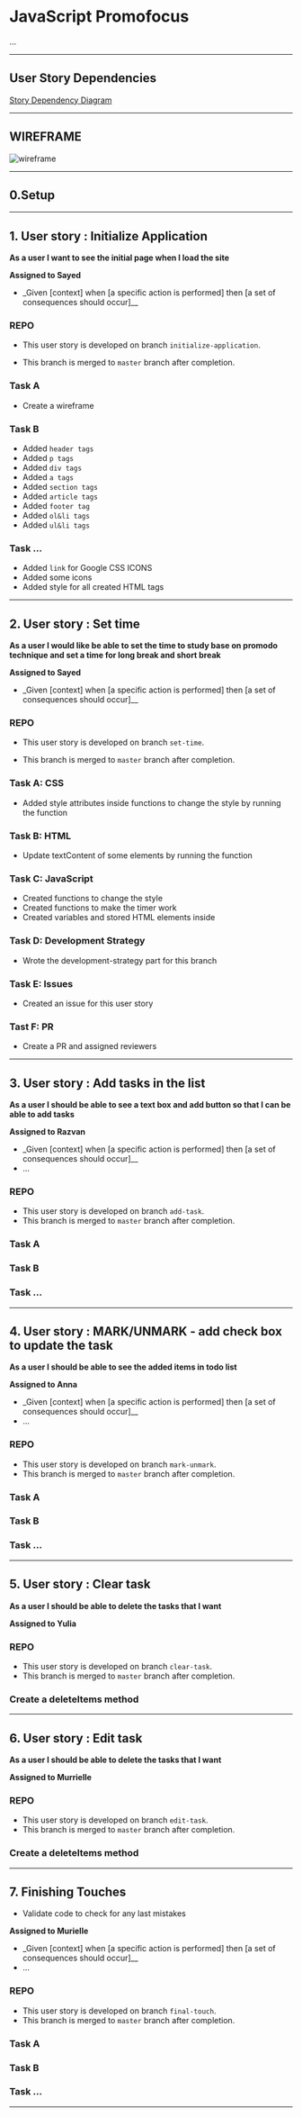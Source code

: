 # JavaScript Promofocus

...

---

## User Story Dependencies

[Story Dependency Diagram](https://excalidraw.com/)

---

## WIREFRAME

![wireframe]()

---

## 0.Setup

---

## 1. User story : Initialize Application

**As a user I want to see the initial page when I load the site**

**Assigned to Sayed**

- \_Given [context] when [a specific action is performed] then [a set of consequences should occur]\_\_

### REPO

- This user story is developed on branch `initialize-application`.

- This branch is merged to `master` branch after completion.

### Task A

- Create a wireframe

### Task B

- Added `header tags`
- Added `p tags`
- Added `div tags`
- Added `a tags`
- Added `section tags`
- Added `article tags`
- Added `footer tag`
- Added `ol&li tags`
- Added `ul&li tags`

### Task ...

- Added `link` for Google CSS ICONS
- Added some icons
- Added style for all created HTML tags

---

## 2. User story : Set time

**As a user I would like be able to set the time to study base on promodo technique and set a time for long break and short break**

**Assigned to Sayed**

- \_Given [context] when [a specific action is performed] then [a set of consequences should occur]\_\_

### REPO

- This user story is developed on branch `set-time`.

- This branch is merged to `master` branch after completion.

### Task A: CSS

- Added style attributes inside functions to change the style by running the function

### Task B: HTML

- Update textContent of some elements by running the function

### Task C: JavaScript

- Created functions to change the style
- Created functions to make the timer work
- Created variables and stored HTML elements inside

### Task D: Development Strategy

- Wrote the development-strategy part for this branch

### Task E: Issues

- Created an issue for this user story

### Tast F: PR

- Create a PR and assigned reviewers

---

## 3. User story : Add tasks in the list

**As a user I should be able to see a text box and add button so that I can be able to add tasks**

**Assigned to Razvan**

- \_Given [context] when [a specific action is performed] then [a set of consequences should occur]\_\_
- ...

### REPO

- This user story is developed on branch `add-task`.
- This branch is merged to `master` branch after completion.

### Task A

### Task B

### Task ...

---

## 4. User story : MARK/UNMARK - add check box to update the task

**As a user I should be able to see the added items in todo list**

**Assigned to Anna**

- \_Given [context] when [a specific action is performed] then [a set of consequences should occur]\_\_
- ...

### REPO

- This user story is developed on branch `mark-unmark`.
- This branch is merged to `master` branch after completion.

### Task A

### Task B

### Task ...

---

## 5. User story : Clear task

**As a user I should be able to delete the tasks that I want**

**Assigned to Yulia**

### REPO

- This user story is developed on branch `clear-task`.
- This branch is merged to `master` branch after completion.

### Create a deleteItems method

---

## 6. User story : Edit task

**As a user I should be able to delete the tasks that I want**

**Assigned to Murrielle**

### REPO

- This user story is developed on branch `edit-task`.
- This branch is merged to `master` branch after completion.

### Create a deleteItems method

---

## 7. Finishing Touches

- Validate code to check for any last mistakes

**Assigned to Murielle**

- \_Given [context] when [a specific action is performed] then [a set of consequences should occur]\_\_
- ...

### REPO

- This user story is developed on branch `final-touch`.
- This branch is merged to `master` branch after completion.

### Task A

### Task B

### Task ...

---
